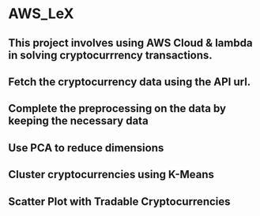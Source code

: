# AWS_LeX
## This project involves using AWS Cloud & lambda in solving cryptocurrrency transactions.
## Fetch the cryptocurrency data using the API url.
## Complete the preprocessing on the data by keeping the necessary data
## Use PCA to reduce dimensions
## Cluster cryptocurrencies using K-Means
## Scatter Plot with Tradable Cryptocurrencies
